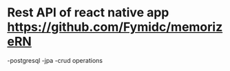 # Rest API of react native app https://github.com/Fymidc/memorizeRN

-postgresql
-jpa
-crud operations
